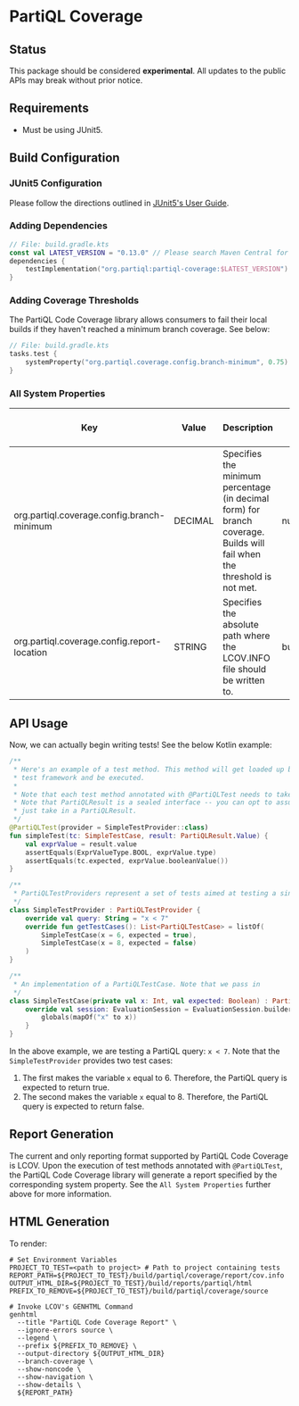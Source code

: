 # PartiQL Coverage

## Status

This package should be considered **experimental**. All updates to the public APIs
may break without prior notice.

## Requirements

- Must be using JUnit5.

## Build Configuration

### JUnit5 Configuration

Please follow the directions outlined in [JUnit5's User Guide](https://junit.org/junit5/docs/current/user-guide/).

### Adding Dependencies

```kotlin
// File: build.gradle.kts
const val LATEST_VERSION = "0.13.0" // Please search Maven Central for latest version
dependencies {
    testImplementation("org.partiql:partiql-coverage:$LATEST_VERSION")
}
```

### Adding Coverage Thresholds

The PartiQL Code Coverage library allows consumers to fail their local builds if they haven't reached
a minimum branch coverage. See below:
```kotlin
// File: build.gradle.kts
tasks.test {
    systemProperty("org.partiql.coverage.config.branch-minimum", 0.75)
}
```

### All System Properties
| Key | Value | Description | Default Value | Example Custom Value |
| --- | ----- | ----------- | ------------- | ------------- |
| org.partiql.coverage.config.branch-minimum | DECIMAL | Specifies the minimum percentage (in decimal form) for branch coverage. Builds will fail when the threshold is not met. | null | 0.75 |
| org.partiql.coverage.config.report-location | STRING | Specifies the absolute path where the LCOV.INFO file should be written to. | build/partiql/coverage/report/lcov.info | /tmp/lcov.info |

## API Usage

Now, we can actually begin writing tests! See the below Kotlin example:

```kotlin
/**
 * Here's an example of a test method. This method will get loaded up by JUnit 5's
 * test framework and be executed.
 *
 * Note that each test method annotated with @PartiQLTest needs to take in an implementation of a PartiQLTestCase and a PartiQLResult.
 * Note that PartiQLResult is a sealed interface -- you can opt to assume the variant that will be returned, or you can
 * just take in a PartiQLResult.
 */
@PartiQLTest(provider = SimpleTestProvider::class)
fun simpleTest(tc: SimpleTestCase, result: PartiQLResult.Value) {
    val exprValue = result.value
    assertEquals(ExprValueType.BOOL, exprValue.type)
    assertEquals(tc.expected, exprValue.booleanValue())
}

/**
 * PartiQLTestProviders represent a set of tests aimed at testing a single query.
 */
class SimpleTestProvider : PartiQLTestProvider {
    override val query: String = "x < 7"
    override fun getTestCases(): List<PartiQLTestCase> = listOf(
        SimpleTestCase(x = 6, expected = true),
        SimpleTestCase(x = 8, expected = false)
    )
}

/**
 * An implementation of a PartiQLTestCase. Note that we pass in 
 */
class SimpleTestCase(private val x: Int, val expected: Boolean) : PartiQLTestCase {
    override val session: EvaluationSession = EvaluationSession.builder {
        globals(mapOf("x" to x))
    }
}
```

In the above example, we are testing a PartiQL query: `x < 7`. Note that the `SimpleTestProvider` provides two test cases:
1. The first makes the variable `x` equal to 6. Therefore, the PartiQL query is expected to return true.
2. The second makes the variable `x` equal to 8. Therefore, the PartiQL query is expected to return false.

## Report Generation

The current and only reporting format supported by PartiQL Code Coverage is LCOV. Upon the execution of test methods annotated
with `@PartiQLTest`, the PartiQL Code Coverage library will generate a report specified by the corresponding system property.
See the `All System Properties` further above for more information.

## HTML Generation
To render:
```shell
# Set Environment Variables
PROJECT_TO_TEST=<path to project> # Path to project containing tests
REPORT_PATH=${PROJECT_TO_TEST}/build/partiql/coverage/report/cov.info
OUTPUT_HTML_DIR=${PROJECT_TO_TEST}/build/reports/partiql/html
PREFIX_TO_REMOVE=${PROJECT_TO_TEST}/build/partiql/coverage/source

# Invoke LCOV's GENHTML Command
genhtml
  --title "PartiQL Code Coverage Report" \
  --ignore-errors source \
  --legend \
  --prefix ${PREFIX_TO_REMOVE} \
  --output-directory ${OUTPUT_HTML_DIR}
  --branch-coverage \
  --show-noncode \
  --show-navigation \
  --show-details \
  ${REPORT_PATH}
```
